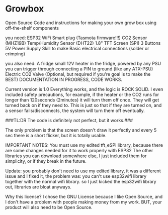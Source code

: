 # Growbox
Open Source Code and instructions for making your own grow box using off-the-shelf components

you need:
ESP32
WiFi Smart plug (Tasmota firmware!!!)
CO2 Sensor (MHZ19B)
Temp/Humidity Sensor (DHT22)
1.8" TFT Screen (SPI)
3 Buttons
5V Power Supply 
Skill to make Basic electrical connections (solder or crimping)

you also need:
A fridge 
small 12V heater in the fridge, powered by any PSU you can trigger through connecting a PIN to ground (like any ATX-PSU)
Electric CO2 Valve (Optional, but required if you're goal is to make the BEST)
DOCUMENTATION IN PROGRESS, CODE WORKS.

Current version is 1.0
Everything works, and the logic is ROCK SOLID.
I even included safety precautions, for example, if the heater or the CO2 runs for longer than 120seconds (2minutes) it will turn them off once.
They will get turned back on if they need to.
This is just so that if they are turned on, and a sensor fails/disconnects, the system will turn them off eventually.

###TL:DR The code is definitely not perfect, but it works.###

The only problem is that the screen doesn't draw it perfectly and every 5 sec there is a short flicker, but it is totally usable.

IMPORTANT NOTES:
You must use my edited tft_eSPI library, because there are some changes needed for it to work properly with ESP32 
The other libraries you can download somewhere else, I just included them for simplicity, or if they break in the future.

Update: you probably don't need to use my edited library, it was a different issue and I fixed it, the problem was: you can't use esp32wifi library together with the normal wifi library. so I just kicked the esp32wifi library out, libraries are bloat anyways.


Why this license?
I chose the GNU License because I like Open Source, and I don't have a problem with people making money from my work. BUT, your product will also need to be Open Source.
